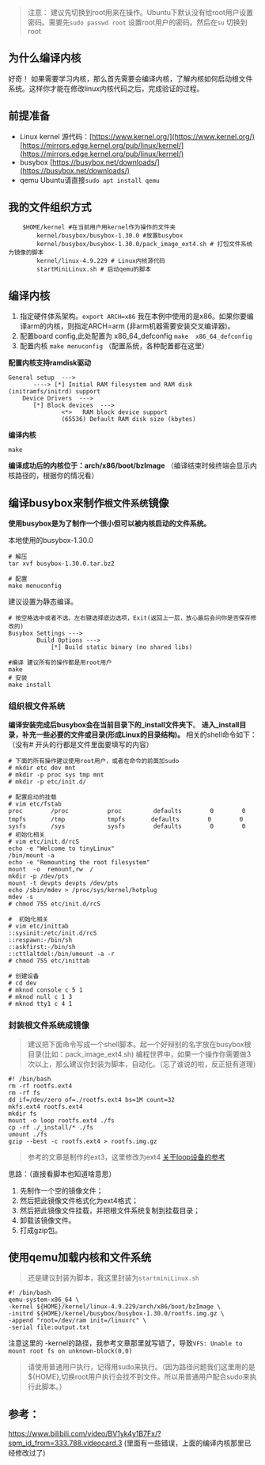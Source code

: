 
> 注意： 建议先切换到root用来在操作。Ubuntu下默认没有给root用户设置密码。需要先`sudo passwd root` 设置root用户的密码。然后在`su` 切换到root

## 为什么编译内核

好奇！
如果需要学习内核，那么首先需要会编译内核，了解内核如何启动根文件系统。这样你才能在修改linux内核代码之后，完成验证的过程。

## 前提准备

- Linux kernel 源代码：[https://www.kernel.org/](https://www.kernel.org/) [https://mirrors.edge.kernel.org/pub/linux/kernel/](https://mirrors.edge.kernel.org/pub/linux/kernel/)
- busybox [https://busybox.net/downloads/](https://busybox.net/downloads/)
- qemu Ubuntu请直接`sudo apt install qemu`


## 我的文件组织方式

```
    $HOME/kernel #在当前用户用kernel作为操作的文件夹
        kernel/busybox/busybox-1.30.0 #放置busybox
        kernel/busybox/busybox-1.30.0/pack_image_ext4.sh # 打包文件系统为镜像的脚本
        kernel/linux-4.9.229 # Linux内核源代码
        startMiniLinux.sh # 启动qemu的脚本
```

## 编译内核

1. 指定硬件体系架构。`export ARCH=x86` 我在本例中使用的是x86。如果你要编译arm的内核，则指定ARCH=arm (非arm机器需要安装交叉编译器)。
2. 配置board config,此处配置为 x86_64_defconfig `make  x86_64_defconfig`
3. 配置内核 `make menuconfig` （配置系统，各种配置都在这里）

**配置内核支持ramdisk驱动**
```
General setup  --->
       ----> [*] Initial RAM filesystem and RAM disk (initramfs/initrd) support
    Device Drivers  --->
       [*] Block devices  --->
               <*>   RAM block device support
               (65536) Default RAM disk size (kbytes)
```

**编译内核**

```shell
make
```
**编译成功后的内核位于：arch/x86/boot/bzImage** （编译结束时候终端会显示内核路径的，根据你的情况看）

## 编译busybox来制作`根文件系统`镜像

**使用busybox是为了制作一个很小但可以被内核启动的文件系统。**

本地使用的busybox-1.30.0

```shell
# 解压
tar xvf busybox-1.30.0.tar.bz2
```

```shell
# 配置
make menuconfig
```

建议设置为静态编译。
```
# 按空格选中或者不选，左右键选择底边选项，Exit(返回上一层，放心最后会问你是否保存修改的)
Busybox Settings --->
        Build Options --->
            [*] Build static binary (no shared libs)
```

```shell
#编译 建议所有的操作都是用root用户
make 
# 安装
make install
```
### 组织根文件系统

**编译安装完成后busybox会在当前目录下的_install文件夹下**。
**进入_install目录，补充一些必要的文件或目录(形成Linux的目录结构)。**
相关的shell命令如下：（没有# 开头的行都是文件里面要填写的内容）

```shell
# 下面的所有操作建议使用root用户，或者在命令的前面加sudo
# mkdir etc dev mnt
# mkdir -p proc sys tmp mnt
# mkdir -p etc/init.d/

# 配置启动的挂载
# vim etc/fstab
proc        /proc           proc         defaults        0        0
tmpfs       /tmp            tmpfs    　　defaults        0        0
sysfs       /sys            sysfs        defaults        0        0
# 初始化相关
# vim etc/init.d/rcS
echo -e "Welcome to tinyLinux"
/bin/mount -a
echo -e "Remounting the root filesystem"
mount  -o  remount,rw  /
mkdir -p /dev/pts
mount -t devpts devpts /dev/pts
echo /sbin/mdev > /proc/sys/kernel/hotplug
mdev -s
# chmod 755 etc/init.d/rcS

#  初始化相关
# vim etc/inittab
::sysinit:/etc/init.d/rcS
::respawn:-/bin/sh
::askfirst:-/bin/sh
::cttlaltdel:/bin/umount -a -r
# chmod 755 etc/inittab

# 创建设备
# cd dev
# mknod console c 5 1
# mknod null c 1 3
# mknod tty1 c 4 1 
```

### 封装根文件系统成镜像

> 建议把下面命令写成一个shell脚本。起一个好辩别的名字放在busybox根目录(比如：pack_image_ext4.sh)
> 编程世界中，如果一个操作你需要做3次以上，那么建议你封装为脚本，自动化。（忘了谁说的啦，反正挺有道理）

```shell
#! /bin/bash
rm -rf rootfs.ext4
rm -rf fs
dd if=/dev/zero of=./rootfs.ext4 bs=1M count=32
mkfs.ext4 rootfs.ext4
mkdir fs
mount -o loop rootfs.ext4 ./fs
cp -rf ./_install/* ./fs
umount ./fs
gzip --best -c rootfs.ext4 > rootfs.img.gz 
```
> 参考的文章是制作的ext3，这里修改为ext4
> [关于loop设备的参考](https://my.oschina.net/ruochenchen/blog/149259)

思路：（直接看脚本也知道啥意思）
1. 先制作一个空的镜像文件；
2. 然后把此镜像文件格式化为ext4格式；
3. 然后把此镜像文件挂载，并把根文件系统复制到挂载目录；
4. 卸载该镜像文件。
5. 打成gzip包。

## 使用qemu加载内核和文件系统

>还是建议封装为脚本，我这里封装为`startminiLinux.sh`

```shell
#! /bin/bash
qemu-system-x86_64 \
-kernel ${HOME}/kernel/linux-4.9.229/arch/x86/boot/bzImage \
-initrd ${HOME}/kernel/busybox/busybox-1.30.0/rootfs.img.gz \
-append "root=/dev/ram init=/linuxrc" \
-serial file:output.txt
```
注意这里的 -kernel的路径，我参考文章那里就写错了，导致`VFS: Unable to mount root fs on unknown-block(0,0)`
>请使用普通用户执行，记得用sudo来执行。（因为路径问题我们这里用的是${HOME},切换root用户执行会找不到文件。所以用普通用户配合sudo来执行此脚本。）

## 参考：

https://www.bilibili.com/video/BV1yk4y1B7Fx/?spm_id_from=333.788.videocard.3 (里面有一些错误，上面的编译内核那里已经修改过了)

